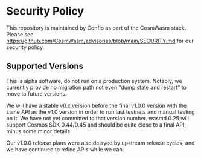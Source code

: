 # Security Policy

This repository is maintained by Confio as part of the CosmWasm stack. Please
see https://github.com/CosmWasm/advisories/blob/main/SECURITY.md for our
security policy.

## Supported Versions

This is alpha software, do not run on a production system. Notably, we currently
provide no migration path not even "dump state and restart" to move to future
versions.

We will have a stable v0.x version before the final v1.0.0 version with the same
API as the v1.0 version in order to run last testnets and manual testing on it.
We have not yet committed to that version number. wasmd 0.25 will support Cosmos
SDK 0.44/0.45 and should be quite close to a final API, minus some minor
details.

Our v1.0.0 release plans were also delayed by upstream release cycles, and we
have continued to refine APIs while we can.

